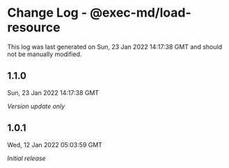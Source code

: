 # Change Log - @exec-md/load-resource

This log was last generated on Sun, 23 Jan 2022 14:17:38 GMT and should not be manually modified.

## 1.1.0
Sun, 23 Jan 2022 14:17:38 GMT

_Version update only_

## 1.0.1
Wed, 12 Jan 2022 05:03:59 GMT

_Initial release_

